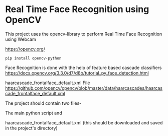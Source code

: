 # Real Time Face Recognition using OpenCV 

This project uses the opencv-library to perform Real Time Face Recognition using Webcam

https://opencv.org/

    pip install opencv-python

Face Recognition is done with the help of feature based cascade classifiers
https://docs.opencv.org/3.3.0/d7/d8b/tutorial_py_face_detection.html

haarcascade_frontalface_default.xml File
https://github.com/opencv/opencv/blob/master/data/haarcascades/haarcascade_frontalface_default.xml

The project should contain two files-

The main python script and

haarcascade_frontalface_default.xml (this should be downloaded and saved in the project's directory)



